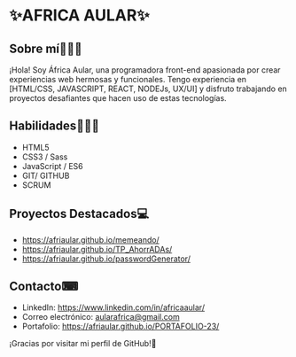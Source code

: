 # ✨AFRICA AULAR✨

## Sobre mí🙋🏻‍♀️
¡Hola! Soy África Aular, una programadora front-end apasionada por crear experiencias web hermosas y funcionales. Tengo experiencia en [HTML/CSS, JAVASCRIPT, REACT, NODEJs, UX/UI] y disfruto trabajando en proyectos desafiantes que hacen uso de estas tecnologías.

## Habilidades👩🏻‍💻
- HTML5
- CSS3 / Sass
- JavaScript / ES6
- GIT/ GITHUB
- SCRUM

## Proyectos Destacados💻
- https://afriaular.github.io/memeando/
- https://afriaular.github.io/TP_AhorrADAs/
- https://afriaular.github.io/passwordGenerator/

## Contacto⌨
- LinkedIn: https://www.linkedin.com/in/africaaular/
- Correo electrónico: aularafrica@gmail.com
- Portafolio: https://afriaular.github.io/PORTAFOLIO-23/

¡Gracias por visitar mi perfil de GitHub!💜
